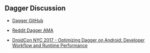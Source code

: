 ## Dagger Discussion

+ [Dagger GitHub][github]

+ [Reddit Dagger AMA][ama]

+ [DroidCon NYC 2017 - Optimizing Dagger on Android: Developer Workflow and Runtime Performance][droidcon]

[github]:https://google.github.io/dagger/android
[ama]:https://www.reddit.com/r/androiddev/comments/7vfenw/were_on_the_team_that_builds_dagger_at_google_ask/
[droidcon]:https://www.youtube.com/watch?v=PBrhRvhF00k